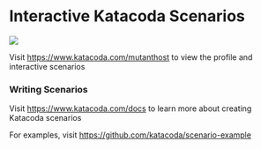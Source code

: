 # Interactive Katacoda Scenarios

[![](http://shields.katacoda.com/katacoda/mutanthost/count.svg)](https://www.katacoda.com/mutanthost "Get your profile on Katacoda.com")

Visit https://www.katacoda.com/mutanthost to view the profile and interactive scenarios

### Writing Scenarios
Visit https://www.katacoda.com/docs to learn more about creating Katacoda scenarios

For examples, visit https://github.com/katacoda/scenario-example
